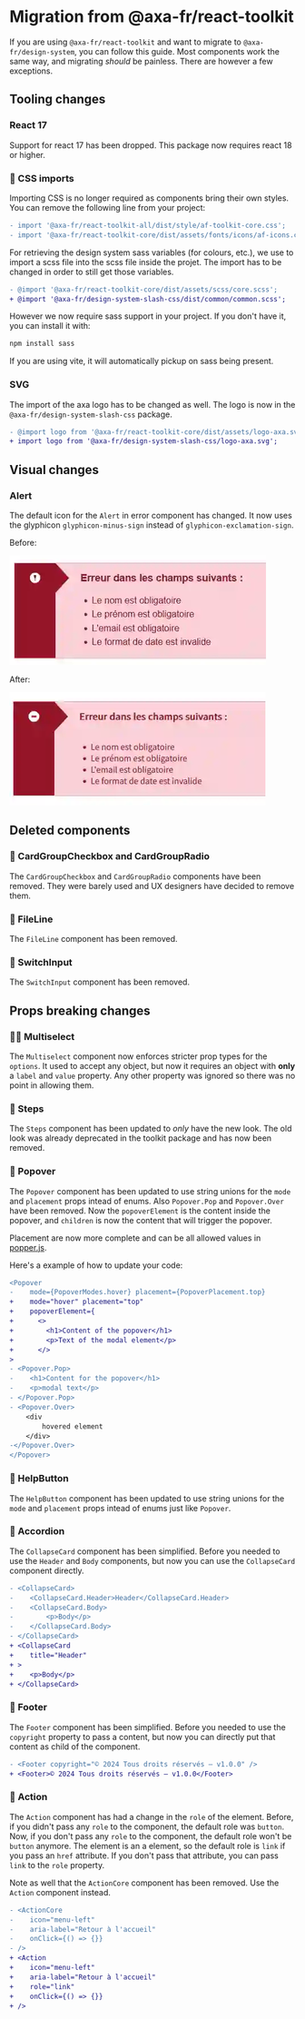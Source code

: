 # Migration from @axa-fr/react-toolkit

If you are using `@axa-fr/react-toolkit` and want to migrate to
`@axa-fr/design-system`, you can follow this guide. Most components work the
same way, and migrating _should_ be painless. There are however a few
exceptions.

## Tooling changes

### React 17

Support for react 17 has been dropped. This package now requires react 18 or
higher.

### 👋 CSS imports

Importing CSS is no longer required as components bring their own styles. You
can remove the following line from your project:

```diff
- import '@axa-fr/react-toolkit-all/dist/style/af-toolkit-core.css';
- import '@axa-fr/react-toolkit-core/dist/assets/fonts/icons/af-icons.css';
```

For retrieving the design system sass variables (for colours, etc.), we use to
import a scss file into the scss file inside the projet. The import has to be
changed in order to still get those variables.

```diff
- @import '@axa-fr/react-toolkit-core/dist/assets/scss/core.scss';
+ @import '@axa-fr/design-system-slash-css/dist/common/common.scss';
```

However we now require sass support in your project. If you don't have it, you
can install it with:

```bash
npm install sass
```

If you are using vite, it will automatically pickup on sass being present.

### SVG

The import of the axa logo has to be changed as well. The logo is now in the
`@axa-fr/design-system-slash-css` package.

```diff
- @import logo from '@axa-fr/react-toolkit-core/dist/assets/logo-axa.svg';
+ import logo from '@axa-fr/design-system-slash-css/logo-axa.svg';
```

## Visual changes

### Alert

The default icon for the `Alert` in error component has changed. It now uses the
glyphicon `glyphicon-minus-sign` instead of `glyphicon-exclamation-sign`.

Before:

![Alert uses glyphicon-exclamation-sign](./docs/images/migration-slash-alert-before.webp)

After:

![Alert uses glyphicon-minus-sign](./docs/images/migration-slash-alert-after.webp)

## Deleted components

### 🚮 CardGroupCheckbox and CardGroupRadio

The `CardGroupCheckbox` and `CardGroupRadio` components have been removed. They
were barely used and UX designers have decided to remove them.

### 🚮 FileLine

The `FileLine` component has been removed.

### 🚮 SwitchInput

The `SwitchInput` component has been removed.

## Props breaking changes

### 👮‍♂️ Multiselect

The `Multiselect` component now enforces stricter prop types for the `options`.
It used to accept any object, but now it requires an object with **only** a
`label` and `value` property. Any other property was ignored so there was no
point in allowing them.

### 🧹 Steps

The `Steps` component has been updated to _only_ have the new look. The old look
was already deprecated in the toolkit package and has now been removed.

### 🧹 Popover

The `Popover` component has been updated to use string unions for the `mode` and
`placement` props intead of enums. Also `Popover.Pop` and `Popover.Over` have
been removed. Now the `popoverElement` is the content inside the popover, and
`children` is now the content that will trigger the popover.

Placement are now more complete and can be all allowed values in
[popper.js](https://popper.js.org/docs/v2/constructors/#options).

Here's a example of how to update your code:

```diff
<Popover
-    mode={PopoverModes.hover} placement={PopoverPlacement.top}
+    mode="hover" placement="top"
+    popoverElement={
+      <>
+        <h1>Content of the popover</h1>
+        <p>Text of the modal element</p>
+      </>
>
- <Popover.Pop>
-    <h1>Content for the popover</h1>
-    <p>modal text</p>
- </Popover.Pop>
- <Popover.Over>
    <div
        hovered element
    </div>
-</Popover.Over>
</Popover>
```

### 🧹 HelpButton

The `HelpButton` component has been updated to use string unions for the `mode`
and `placement` props intead of enums just like `Popover`.

### 🧹 Accordion

The `CollapseCard` component has been simplified. Before you needed to use the
`Header` and `Body` components, but now you can use the `CollapseCard` component
directly.

```diff
- <CollapseCard>
-    <CollapseCard.Header>Header</CollapseCard.Header>
-    <CollapseCard.Body>
-        <p>Body</p>
-    </CollapseCard.Body>
- </CollapseCard>
+ <CollapseCard
+    title="Header"
+ >
+    <p>Body</p>
+ </CollapseCard>
```

### 🧹 Footer

The `Footer` component has been simplified. Before you needed to use the
`copyright` property to pass a content, but now you can directly put that
content as child of the component.

```diff
- <Footer copyright="© 2024 Tous droits réservés — v1.0.0" />
+ <Footer>© 2024 Tous droits réservés — v1.0.0</Footer>
```

### 🧹 Action

The `Action` component has had a change in the `role` of the element. Before, if
you didn't pass any `role` to the component, the default role was `button`. Now,
if you don't pass any `role` to the component, the default role won't be
`button` anymore. The element is an a element, so the default role is `link` if
you pass an `href` attribute. If you don't pass that attribute, you can pass
`link` to the `role` property.

Note as well that the `ActionCore` component has been removed. Use the `Action`
component instead.

```diff
- <ActionCore
-    icon="menu-left"
-    aria-label="Retour à l'accueil"
-    onClick={() => {}}
- />
+ <Action
+    icon="menu-left"
+    aria-label="Retour à l'accueil"
+    role="link"
+    onClick={() => {}}
+ />
```
